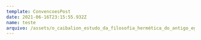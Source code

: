```yaml
---
template: ConvencoesPost
date: 2021-06-16T23:15:55.932Z
name: teste
arquivo: /assets/o_caibalion_estudo_da_filosofia_hermética_do_antigo_egito_e_da.pdf
---
```

